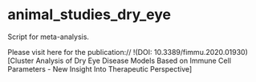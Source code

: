 # animal_studies_dry_eye
Script for meta-analysis.

Please visit here for the publication://
!(DOI: 10.3389/fimmu.2020.01930)[Cluster Analysis of Dry Eye Disease Models Based on Immune Cell Parameters - New Insight Into Therapeutic Perspective]
